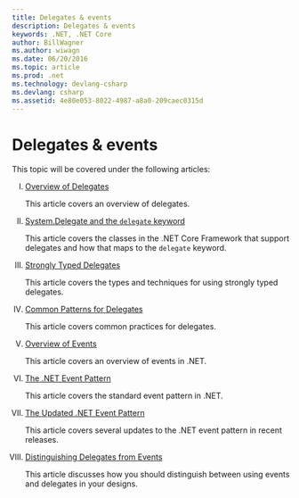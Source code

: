 ```yaml
---
title: Delegates & events
description: Delegates & events
keywords: .NET, .NET Core
author: BillWagner
ms.author: wiwagn
ms.date: 06/20/2016
ms.topic: article
ms.prod: .net
ms.technology: devlang-csharp
ms.devlang: csharp
ms.assetid: 4e80e053-8022-4987-a8a0-209caec0315d
---
```


# Delegates & events

This topic will be covered under the following articles:

<style type="text/css">
ol {
    list-style-type: upper-roman;
}
</style>
1. [Overview of Delegates](delegates-overview.md)

    This article covers an overview of delegates.

2. [System.Delegate and the `delegate` keyword](delegate-class.md)

    This article covers the classes in the .NET Core Framework that support delegates and how that maps to the `delegate` keyword.

3. [Strongly Typed Delegates](delegates-strongly-typed.md)

    This article covers the types and techniques for using strongly typed delegates.

4. [Common Patterns for Delegates](delegates-patterns.md)

    This article covers common practices for delegates.

5. [Overview of Events](events-overview.md)

    This article covers an overview of events in .NET.

6. [The .NET Event Pattern](event-pattern.md)

    This article covers the standard event pattern in .NET.

7. [The Updated .NET Event Pattern](modern-events.md)

    This article covers several updates to the .NET event pattern in recent releases.

8. [Distinguishing Delegates from Events](distinguish-delegates-events.md)

    This article discusses how you should distinguish between using events and delegates in your designs.
 
